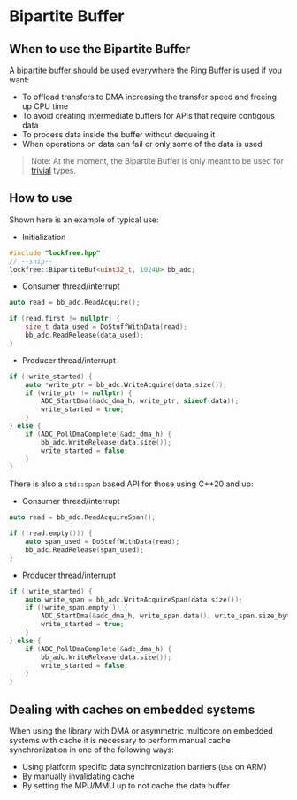 # Bipartite Buffer

## When to use the Bipartite Buffer
A bipartite buffer should be used everywhere the Ring Buffer is used if you want:
* To offload transfers to DMA increasing the transfer speed and freeing up CPU time
* To avoid creating intermediate buffers for APIs that require contigous data
* To process data inside the buffer without dequeing it
* When operations on data can fail or only some of the data is used

> Note: At the moment, the Bipartite Buffer is only meant to be used for [trivial](https://en.cppreference.com/w/cpp/language/classes#Trivial_class) types.

## How to use
Shown here is an example of typical use:
* Initialization
```cpp
#include "lockfree.hpp"
// --snip--
lockfree::BipartiteBuf<uint32_t, 1024U> bb_adc;
```

* Consumer thread/interrupt
```cpp
auto read = bb_adc.ReadAcquire();

if (read.first != nullptr) {
    size_t data_used = DoStuffWithData(read);
    bb_adc.ReadRelease(data_used);
}
```

* Producer thread/interrupt
```cpp
if (!write_started) {
    auto *write_ptr = bb_adc.WriteAcquire(data.size());
    if (write_ptr != nullptr) {
        ADC_StartDma(&adc_dma_h, write_ptr, sizeof(data));
        write_started = true;
    }
} else {
    if (ADC_PollDmaComplete(&adc_dma_h) {
        bb_adc.WriteRelease(data.size());
        write_started = false;
    }
}
```

There is also a `std::span` based API for those using C++20 and up:
* Consumer thread/interrupt
```cpp
auto read = bb_adc.ReadAcquireSpan();

if (!read.empty())) {
    auto span_used = DoStuffWithData(read);
    bb_adc.ReadRelease(span_used);
}
```

* Producer thread/interrupt
```cpp
if (!write_started) {
    auto write_span = bb_adc.WriteAcquireSpan(data.size());
    if (!write_span.empty()) {
        ADC_StartDma(&adc_dma_h, write_span.data(), write_span.size_bytes());
        write_started = true;
    }
} else {
    if (ADC_PollDmaComplete(&adc_dma_h) {
        bb_adc.WriteRelease(data.size());
        write_started = false;
    }
}
```

## Dealing with caches on embedded systems
When using the library with DMA or asymmetric multicore on embedded systems with cache it is necessary to perform manual cache synchronization in one of the following ways:
* Using platform specific data synchronization barriers (```DSB``` on ARM)
* By manually invalidating cache
* By setting the MPU/MMU up to not cache the data buffer
